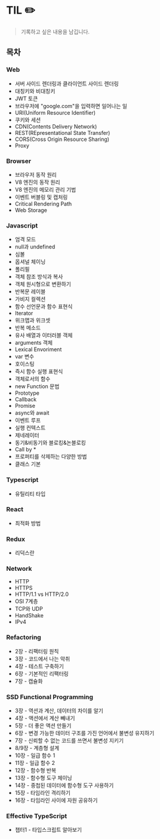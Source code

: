 # TIL ✏️
 
> 기록하고 싶은 내용을 남깁니다.

## 목차

### Web

- 서버 사이드 렌더링과 클라이언트 사이드 렌더링
- 대칭키와 비대칭키
- JWT 토큰
- 브라우저에 "google.com"을 입력하면 일어나는 일
- URI(Uniform Resource Identifier)
- 쿠키와 세션
- CDN(Contents Delivery Network)
- REST(REpresentational State Transfer)
- CORS(Cross Origin Resource Sharing)
- Proxy

### Browser

- 브라우저 동작 원리
- V8 엔진의 동작 원리
- V8 엔진의 메모리 관리 기법
- 이벤트 버블링 및 캡처링
- Critical Rendering Path
- Web Storage

### Javascript

- 엄격 모드
- null과 undefined
- 심볼
- 옵셔널 체이닝
- 폴리필
- 객체 참조 방식과 복사
- 객체 원시형으로 변환하기
- 반복문 레이블
- 가비지 컬렉션
- 함수 선언문과 함수 표현식
- Iterator
- 위크맵과 위크셋
- 반복 메소드
- 유사 배열과 이터러블 객체
- arguments 객체
- Lexical Envoriment
- var 변수
- 호이스팅
- 즉시 함수 실행 표현식
- 객체로서의 함수
- new Function 문법
- Prototype
- Callback
- Promise
- async와 await
- 이벤트 루프
- 실행 컨텍스트
- 제네레이터
- 동기&비동기와 블로킹&논블로킹
- Call by \*
- 프로퍼티를 삭제하는 다양한 방법
- 클래스 기본

### Typescript

- 유틸리티 타입

### React

- 최적화 방법

### Redux

- 리덕스란

### Network

- HTTP
- HTTPS
- HTTP/1.1 vs HTTP/2.0
- OSI 7계층
- TCP와 UDP
- HandShake
- IPv4

### Refactoring
- 2장 - 리팩터링 원칙
- 3장 - 코드에서 나는 악취
- 4장 - 테스트 구축하기
- 6장 - 기본적인 리팩터링
- 7장 - 캡슐화

### SSD Functional Programming
- 3장 - 역션과 계산, 데이터의 차이를 알기
- 4장 - 액션에서 계산 빼내기
- 5장 - 더 좋은 액션 만들기
- 6장 - 변경 가능한 데이터 구조를 가진 언어에서 불변성 유지하기
- 7장 - 신뢰할 수 없는 코드를 쓰면서 불변성 지키기
- 8/9장 - 계층형 설계
- 10장 - 일급 함수 1
- 11장 - 일급 함수 2
- 12장 - 함수형 반복
- 13장 - 함수형 도구 체이닝
- 14장 - 중첩된 데이터에 함수형 도구 사용하기
- 15장 - 타임라인 격리하기
- 16장 - 타임라인 사이에 자원 공유하기

### Effective TypeScript
- 챕터1 - 타입스크립트 알아보기
